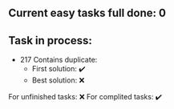 ## Current easy tasks full done: 0

## Task in process:
- 217 Contains duplicate: 
    - First solution: ✔️
    - Best solution: ❌


For unfinished tasks: ❌
For complited tasks: ✔️